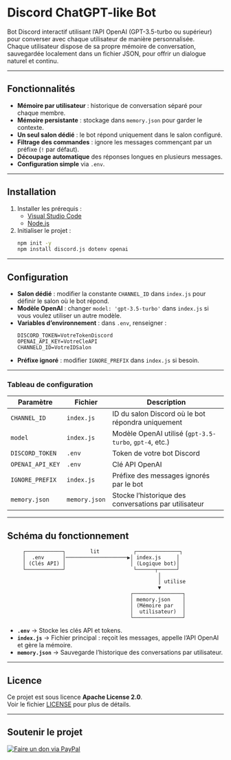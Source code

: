 # Discord ChatGPT-like Bot

Bot Discord interactif utilisant l’API OpenAI (GPT-3.5-turbo ou supérieur) pour converser avec chaque utilisateur de manière personnalisée.  
Chaque utilisateur dispose de sa propre mémoire de conversation, sauvegardée localement dans un fichier JSON, pour offrir un dialogue naturel et continu.

---

## Fonctionnalités

- **Mémoire par utilisateur** : historique de conversation séparé pour chaque membre.
- **Mémoire persistante** : stockage dans `memory.json` pour garder le contexte.
- **Un seul salon dédié** : le bot répond uniquement dans le salon configuré.
- **Filtrage des commandes** : ignore les messages commençant par un préfixe (`!` par défaut).
- **Découpage automatique** des réponses longues en plusieurs messages.
- **Configuration simple** via `.env`.

---

## Installation

1. Installer les prérequis :
   - [Visual Studio Code](https://code.visualstudio.com/)
   - [Node.js](https://nodejs.org/fr)
2. Initialiser le projet :
   ```bash
   npm init -y
   npm install discord.js dotenv openai
   ```

---

## Configuration

- **Salon dédié** : modifier la constante `CHANNEL_ID` dans `index.js` pour définir le salon où le bot répond.
- **Modèle OpenAI** : changer `model: 'gpt-3.5-turbo'` dans `index.js` si vous voulez utiliser un autre modèle.
- **Variables d’environnement** : dans `.env`, renseigner :
  ```
  DISCORD_TOKEN=VotreTokenDiscord
  OPENAI_API_KEY=VotreCleAPI
  CHANNELD_ID=VotreIDSalon
  ```
- **Préfixe ignoré** : modifier `IGNORE_PREFIX` dans `index.js` si besoin.

---

### Tableau de configuration

| Paramètre                | Fichier        | Description |
|--------------------------|---------------|-------------|
| `CHANNEL_ID`             | `index.js`    | ID du salon Discord où le bot répondra uniquement |
| `model`                  | `index.js`    | Modèle OpenAI utilisé (`gpt-3.5-turbo`, `gpt-4`, etc.) |
| `DISCORD_TOKEN`          | `.env`        | Token de votre bot Discord |
| `OPENAI_API_KEY`         | `.env`        | Clé API OpenAI |
| `IGNORE_PREFIX`          | `index.js`    | Préfixe des messages ignorés par le bot |
| `memory.json`            | `memory.json` | Stocke l’historique des conversations par utilisateur |

---

## Schéma du fonctionnement

```
     ┌────────────┐        lit           ┌──────────────┐
     │  .env      │────────────────────▶│ index.js     │
     │ (Clés API) │                     │ (Logique bot)│
     └────────────┘                      └──────┬──────┘
                                                 │
                                                 │ utilise
                                                 ▼
                                        ┌────────────────┐
                                        │ memory.json    │
                                        │ (Mémoire par   │
                                        │  utilisateur)  │
                                        └────────────────┘
```

- **`.env`** → Stocke les clés API et tokens.
- **`index.js`** → Fichier principal : reçoit les messages, appelle l’API OpenAI et gère la mémoire.
- **`memory.json`** → Sauvegarde l’historique des conversations par utilisateur.

---

## Licence
Ce projet est sous licence **Apache License 2.0**.  
Voir le fichier [LICENSE](https://github.com/GhostPunishR/BotGPT/blob/main/LICENSE) pour plus de détails.

---

## Soutenir le projet
[![Faire un don via PayPal](https://img.shields.io/badge/PayPal-Faire_un_don-00457C?style=for-the-badge&logo=paypal)](https://www.paypal.me/MrUrbain)